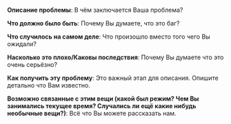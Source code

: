 **Описание проблемы**:
В чём заключается Ваша проблема?

**Что должно было быть**: 
Почему Вы думаете, что это баг?

**Что случилось на самом деле**:
Что произошло вместо того чего Вы ожидали?

**Насколько это плохо/Каковы последствия**:
Почему Вы думаете что это очень серьёзно?

**Как получить эту проблему**:
Это важный этап для описания. Опишите детально что Вам известно.

**Возможно связанные с этим вещи (какой был режим? Чем Вы занимались текущее время? Случались
ли ещё какие нибудь необычные вещи?)**: Всё что Вы можете рассказать нам.